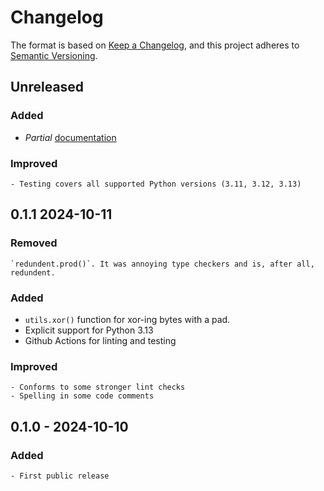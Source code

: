 # Changelog

The format is based on [Keep a Changelog](https://keepachangelog.com/en/1.0.0/),
and this project adheres to [Semantic Versioning](https://semver.org/spec/v2.0.0.html).

## Unreleased

### Added

- _Partial_ [documentation](https://jpgoldberg.github.io/toy-crypto-math/)

### Improved

    - Testing covers all supported Python versions (3.11, 3.12, 3.13)

## 0.1.1 2024-10-11

### Removed

    `redundent.prod()`. It was annoying type checkers and is, after all, redundent.

### Added

- `utils.xor()` function for xor-ing bytes with a pad.
- Explicit support for Python 3.13
- Github Actions for linting and testing

### Improved

    - Conforms to some stronger lint checks
    - Spelling in some code comments

## 0.1.0 - 2024-10-10

### Added

    - First public release
  